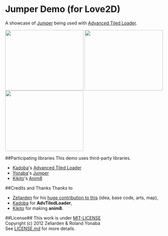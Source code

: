 Jumper Demo (for Love2D)
===========================

A showcase of [Jumper](https://github.com/Yonaba/Jumper) being used with [Advanced Tiled Loader](https://github.com/Kadoba/Advanced-Tiled-Loader/).

<img src="http://ompldr.org/vZnNybg" alt="" width="250" height ="194" border="0" align="middle"/>  <img src="http://ompldr.org/vZnNybw" width="250" height ="194" border="0" align="middle"/>  <img src="http://ompldr.org/vZnNycA" width="250" height ="194" border="0" align="middle"/>

##Participating libraries
This demo uses third-party libraries.
* [Kadoba](https://github.com/Kadoba)'s [Advanced Tiled Loader](https://github.com/Kadoba/Advanced-Tiled-Loader/)
* [Yonaba](https://github.com/Yonaba)'s [Jumper](https://github.com/Yonaba/Jumper)
* [Kikito](https://github.com/kikito)'s [Anim8](https://github.com/kikito/anim8)

##Credits and Thanks
Thanks to 
* [Zeliarden](https://love2d.org/forums/memberlist.php?mode=viewprofile&u=35168) for his [huge contribution to this](https://love2d.org/forums/viewtopic.php?f=5&t=9322&start=10#p59160) (idea, base code, arts, map),
* [Kadoba](https://github.com/Kadoba) for __AdvTiledLoader__,
* [Kikito](https://github.com/kikito) for making __anim8__.

##License##
This work is under [MIT-LICENSE](http://www.opensource.org/licenses/mit-license.php)<br/>
Copyright (c) 2012 Zeliarden & Roland Yonaba<br/>
See [LICENSE.md](https://github.com/Yonaba/Jumper-Examples/blob/love2d/Jumper_ATL/LICENSE.md) for more details.
